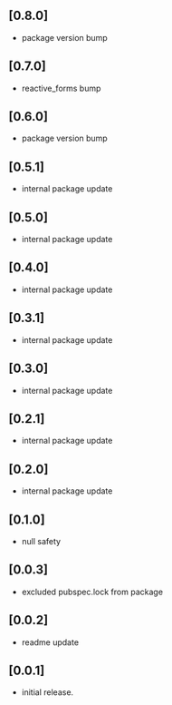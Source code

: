 ## [0.8.0]
* package version bump

## [0.7.0]
* reactive_forms bump

## [0.6.0]
* package version bump

## [0.5.1]
* internal package update

## [0.5.0]
* internal package update

## [0.4.0]
* internal package update

## [0.3.1]
* internal package update

## [0.3.0]
* internal package update

## [0.2.1]
* internal package update

## [0.2.0]
* internal package update

## [0.1.0]
* null safety

## [0.0.3]
* excluded pubspec.lock from package

## [0.0.2]
* readme update

## [0.0.1]

* initial release.
